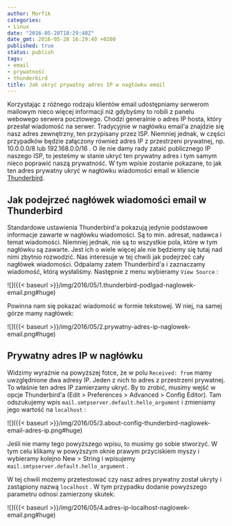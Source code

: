 ```yaml
---
author: Morfik
categories:
- Linux
date: "2016-05-28T18:29:40Z"
date_gmt: 2016-05-28 16:29:40 +0200
published: true
status: publish
tags:
- email
- prywatność
- thunderbird
title: Jak ukryć prywatny adres IP w nagłówku email
---
```


Korzystając z różnego rodzaju klientów email udostępniamy serwerom mailowym nieco więcej informacji
niż gdybyśmy to robili z panelu webowego serwera pocztowego. Chodzi generalnie o adres IP hosta,
który przesłał wiadomość na serwer. Tradycyjnie w nagłówku email'a znajdzie się nasz adres
zewnętrzny, ten przypisany przez ISP. Niemniej jednak, w części przypadków będzie załączony również
adres IP z przestrzeni prywatnej, np. 10.0.0.0/8 lub 192.168.0.0/16 . O ile nie damy rady zataić
publicznego IP naszego ISP, to jesteśmy w stanie ukryć ten prywatny adres i tym samym nieco poprawić
naszą prywatność. W tym wpisie zostanie pokazane, to jak ten adres prywatny ukryć w nagłówku
wiadomości email w kliencie [Thunderbird](https://www.mozilla.org/pl/thunderbird/).

<!--more-->
## Jak podejrzeć nagłówek wiadomości email w Thunderbird

Standardowe ustawienia Thunderbird'a pokazują jedynie podstawowe informacje zawarte w nagłówku
wiadomości. Są to min. adresat, nadawca i temat wiadomości. Niemniej jednak, nie są to wszystkie
pola, które w tym nagłówku są zawarte. Jest ich o wiele więcej ale nie będziemy się tutaj nad nimi
zbytnio rozwodzić. Nas interesuje w tej chwili jak podejrzeć cały nagłówek wiadomości. Odpalamy
zatem Thunderbird'a i zaznaczamy wiadomość, którą wysłaliśmy. Następnie z menu wybieramy `View
Source` :

![]({{< baseurl >}}/img/2016/05/1.thunderbird-podlgad-naglowek-email.png#huge)

Powinna nam się pokazać wiadomość w formie tekstowej. W niej, na samej górze mamy nagłówek:

![]({{< baseurl >}}/img/2016/05/2.prywatny-adres-ip-naglowek-email.png#huge)

## Prywatny adres IP w nagłówku

Widzimy wyraźnie na powyższej fotce, że w polu `Received: from` mamy uwzględnione dwa adresy IP.
Jeden z nich to adres z przestrzeni prywatnej. To właśnie ten adres IP zamierzamy ukryć. By to
zrobić, musimy wejść w opcje Thunderbird'a (Edit > Preferences > Advanced > Config Editor). Tam
odszukujemy wpis `mail.smtpserver.default.hello_argument` i zmieniamy jego wartość na `localhost` :

![]({{< baseurl >}}/img/2016/05/3.about-config-thunderbird-naglowek-email-adres-ip.png#huge)

Jeśli nie mamy tego powyższego wpisu, to musimy go sobie stworzyć. W tym celu klikamy w powyższym
oknie prawym przyciskiem myszy i wybieramy kolejno New \> String i wpisujemy
`mail.smtpserver.default.hello_argument` .

W tej chwili możemy przetestować czy nasz adres prywatny został ukryty i zastąpiony nazwą
`localhost` . W tym przypadku dodanie powyższego parametru odnosi zamierzony skutek:

![]({{< baseurl >}}/img/2016/05/4.adres-ip-localhost-naglowek-email.png#huge)
